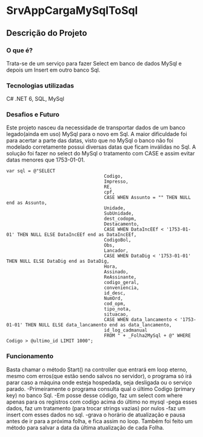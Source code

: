 # SrvAppCargaMySqlToSql
## Descrição do Projeto
### O que é?
Trata-se de um serviço para fazer Select em banco de dados MySql e depois um Insert em outro banco Sql.
### Tecnologias utilizadas
C# .NET 6, SQL, MySql
### Desafios e Futuro
Este projeto nasceu da necessidade de transportar dados de um banco legado(ainda em uso) MySql para o novo em Sql.
A maior dificuldade foi para acertar a parte das datas, visto que no MySql o banco não foi modelado corretamente possui diversas datas que ficam inválidas no Sql. A solução foi fazer no select do MySql o tratamento com CASE e assim evitar datas menores que 1753-01-01.
```
var sql = @"SELECT 
			 	                    Codigo,
  				                    Impresso,
  				                    RE,
  				                    cpf,
  				                    CASE WHEN Assunto = "" THEN NULL end as Assunto,
  				                    Unidade,
                                    SubUnidade,
                                    dest_codopm,
                                    Destacamento,
                                    CASE WHEN DataIncEEf < '1753-01-01' THEN NULL ELSE DataIncEEf end as DataIncEEf, 
                                    CodigoBol,
                                    Obs,
                                    Lancador,
                                    CASE WHEN DataDig < '1753-01-01' THEN NULL ELSE DataDig end as DataDig,
                                    Hora,
                                    Assinado,
                                    ReAssinante,
                                    codigo_geral,
                                    conveniencia,
                                    id_desc,
                                    NumOrd,
                                    cod_opm,
                                    tipo_nota,
                                    situacao,
  				                    CASE WHEN data_lancamento < '1753-01-01' THEN NULL ELSE data_lancamento end as data_lancamento,
                                    id_log_cadmanual
				                    FROM " + _Folha2MySql + @" WHERE Codigo > @ultimo_id LIMIT 1000";
```

### Funcionamento
Basta chamar o método Start() na controller que entrará em loop eterno, mesmo com erros(que estão sendo salvos no servidor), o programa só irá parar caso a máquina onde esteja hospedada, seja desligada ou o serviço parado.
-Primeiramente o programa consulta qual o último Codigo (primary key) no banco Sql.
-Em posse desse código, faz um select com where apenas para os registros com codigo acima do último no mysql
-pega esses dados, faz um tratamento (para trocar strings vazias) por nulos
-faz um insert com esses dados no sql.
-grava o horário de atualização e pausa antes de ir para a próxima folha, e fica assim no loop.
Também foi feito um método para salvar a data da última atualização de cada Folha.

